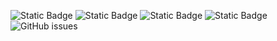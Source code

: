 ![Static Badge](https://img.shields.io/badge/blacklists-60-000000) ![Static Badge](https://img.shields.io/badge/blacklisted-3115345-cc0000) ![Static Badge](https://img.shields.io/badge/whitelisted-2244-00CC00) ![Static Badge](https://img.shields.io/badge/streaming_blacklist-28107-000000) ![GitHub issues](https://img.shields.io/github/issues/fabriziosalmi/blacklists)
